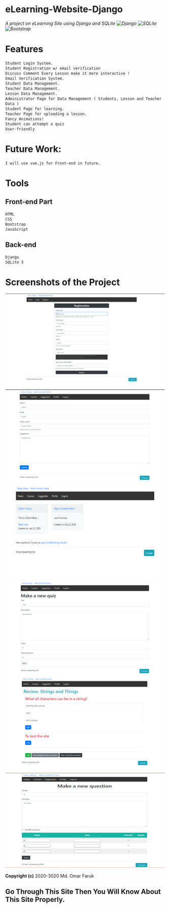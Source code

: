 # eLearning-Website-Django
*A project on eLearning Site using Django and SQLite ![Django](https://img.shields.io/badge/-Django-%23092E20?style=flat-square&logo=Django&logoColor=white) ![SQLite](https://img.shields.io/badge/-SQLite-%23003B57?style=flat-square&logo=SQLite) ![Bootstrap](https://img.shields.io/badge/-Bootstrap-%23563D7C?style=flat-square&logo=Bootstrap)*

# Features
```
Student Login System.
Student Registration w/ email verification
Discuss Comment Every Lesson make it more interactive !
Email Verification System.
Student Data Management.
Teacher Data Management.
Lesson Data Management.
Administrator Page for Data Management ( Students, Lesson and Teacher Data )
Student Page for learning.
Teacher Page for uploading a lesson.
Fancy Animations!
Student can attempt a quiz
User-friendly
```

# Future Work:
```
I will use vue.js for Front-end in future.
```

# Tools
## Front-end Part
```
HTML
CSS
Bootstrap
JavaScript
```
## Back-end
```
Django
SQLite 3
```
# Screenshots of the Project
<p align="center">
  <img width="660" height="300" src="assets/ss/a.png">
  <img width="660" height="300" src="assets/ss/b.png">
  <img width="660" height="300" src="assets/ss/c.png">
  <img width="660" height="300" src="assets/ss/d.png">
  <img width="660" height="300" src="assets/ss/e.png">
  <img width="660" height="300" src="assets/ss/f.png">
</p>

**Copyright (c)** 2020-3020 Md. Omar Faruk

## Go Through This Site Then You Will Know About This Site Properly.
